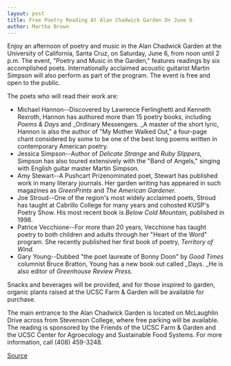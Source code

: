 ```yaml
---
layout: post
title: Free Poetry Reading At Alan Chadwick Garden On June 6
author: Martha Brown
---
```


Enjoy an afternoon of poetry and music in the Alan Chadwick Garden at the University of California, Santa Cruz, on Saturday, June 6, from noon until 2 p.m. The event, "Poetry and Music in the Garden," features readings by six accomplished poets. Internationally acclaimed acoustic guitarist Martin Simpson will also perform as part of the program. The event is free and open to the public.

The poets who will read their work are:
* Michael Hannon--Discovered by Lawrence Ferlinghetti and Kenneth Rexroth, Hannon has authored more than 15 poetry books, including _Poems & Days_ and _Ordinary Messengers. _A master of the short lyric, Hannon is also the author of "My Mother Walked Out," a four-page chant considered by some to be one of the best long poems written in contemporary American poetry.
* Jessica Simpson--Author of _Delicate Strange_ and _Ruby Slippers,_ Simpson has also toured extensively with the "Band of Angels," singing with English guitar master Martin Simpson.
* Amy Stewart--A Pushcart Prize­nominated poet, Stewart has published work in many literary journals. Her garden writing has appeared in such magazines as _GreenPrints_ and _The American Gardener._
* Joe Stroud--One of the region's most widely acclaimed poets, Stroud has taught at Cabrillo College for many years and cohosted KUSP's Poetry Show. His most recent book is _Below Cold Mountain,_ published in 1998.
* Patrice Vecchione--For more than 20 years, Vecchione has taught poetry to both children and adults through her "Heart of the Word" program. She recently published her first book of poetry, _Territory of Wind._
* Gary Young--Dubbed "the poet laureate of Bonny Doon" by _Good Times_ columnist Bruce Bratton, Young has a new book out called _Days. _He is also editor of _Greenhouse Review Press._

Snacks and beverages will be provided, and for those inspired to garden, organic plants raised at the UCSC Farm & Garden will be available for purchase.

The main entrance to the Alan Chadwick Garden is located on McLaughlin Drive across from Stevenson College, where free parking will be available. The reading is sponsored by the Friends of the UCSC Farm & Garden and the UCSC Center for Agroecology and Sustainable Food Systems. For more information, call (408) 459-3248.

[Source](http://www1.ucsc.edu/oncampus/currents/97-98/06-01/poetry.htm "Permalink to Poetry reading: 06-01-98")
